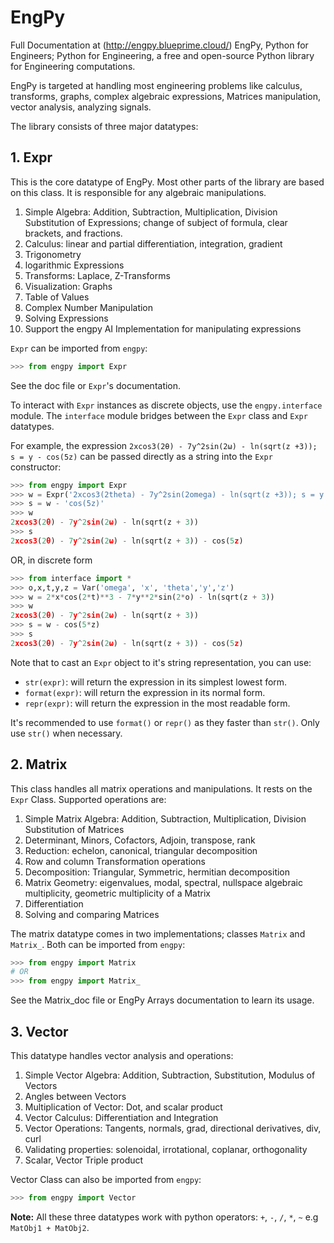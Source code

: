 # EngPy

Full Documentation at (http://engpy.blueprime.cloud/)
EngPy, Python for Engineers; Python for Engineering, a free and open-source Python library for Engineering computations.

EngPy is targeted at handling most engineering problems like calculus, transforms, graphs, complex algebraic expressions, Matrices manipulation, vector analysis, analyzing signals.

The library consists of three major datatypes:

## 1. Expr
This is the core datatype of EngPy. Most other parts of the library are based on this class.
It is responsible for any algebraic manipulations.

1.  Simple Algebra: Addition, Subtraction, Multiplication, Division Substitution of Expressions; change of subject of formula, clear brackets, and fractions.
2.  Calculus: linear and partial differentiation, integration, gradient
3.  Trigonometry
4.  logarithmic Expressions
5.  Transforms: Laplace, Z-Transforms
6.  Visualization: Graphs
7.  Table of Values
8.  Complex Number Manipulation
9.  Solving Expressions
10. Support the engpy AI Implementation for manipulating expressions

`Expr` can be imported from `engpy`:

```python
>>> from engpy import Expr
```

See the doc file or `Expr`'s documentation.

To interact with `Expr` instances as discrete objects, use the `engpy.interface` module.
The `interface` module bridges between the `Expr` class and `Expr` datatypes.

For example, the expression `2xcos3(2θ) - 7y^2sin(2ω) - ln(sqrt(z +3)); s = y - cos(5z)` can be passed directly as a string into the `Expr` constructor:
```python
>>> from engpy import Expr
>>> w = Expr('2xcos3(2theta) - 7y^2sin(2omega) - ln(sqrt(z +3)); s = y - cos(5z)')
>>> s = w - 'cos(5z)'
>>> w
2xcos3(2θ) - 7y^2sin(2ω) - ln(sqrt(z + 3))
>>> s
2xcos3(2θ) - 7y^2sin(2ω) - ln(sqrt(z + 3)) - cos(5z)
```

OR, in discrete form
```python
>>> from interface import *
>>> o,x,t,y,z = Var('omega', 'x', 'theta','y','z')
>>> w = 2*x*cos(2*t)**3 - 7*y**2*sin(2*o) - ln(sqrt(z + 3))
>>> w
2xcos3(2θ) - 7y^2sin(2ω) - ln(sqrt(z + 3))
>>> s = w - cos(5*z)
>>> s
2xcos3(2θ) - 7y^2sin(2ω) - ln(sqrt(z + 3)) - cos(5z)
```

Note that to cast an `Expr` object to it's string representation, you can use:
- `str(expr)`: will return the expression in its simplest lowest form.
- `format(expr)`: will return the expression in its normal form.
- `repr(expr)`: will return the expression in the most readable form.

It's recommended to use `format()` or `repr()` as they faster than `str()`. Only use `str()` when necessary.

## 2. Matrix
This class handles all matrix operations and manipulations. It rests on the `Expr` Class.
Supported operations are:
1. Simple Matrix Algebra: Addition, Subtraction, Multiplication, Division
						  Substitution of Matrices
2. Determinant, Minors, Cofactors, Adjoin, transpose, rank
3. Reduction: echelon, canonical, triangular decomposition
4. Row and column Transformation operations
5. Decomposition: Triangular, Symmetric, hermitian decomposition
6. Matrix Geometry: eigenvalues, modal, spectral, nullspace
				   algebraic multiplicity, geometric multiplicity
				   of a Matrix
7. Differentiation
8. Solving and comparing Matrices

The matrix datatype comes in two implementations; classes `Matrix` and `Matrix_`.
Both can be imported from `engpy`:
```python
>>> from engpy import Matrix
# OR
>>> from engpy import Matrix_
```

See the Matrix\_doc file or EngPy Arrays documentation to learn its usage.

## 3. Vector
This datatype handles vector analysis and operations:
1. Simple Vector Algebra: Addition, Subtraction, Substitution, Modulus
						  of Vectors
2. Angles between Vectors
3. Multiplication of Vector: Dot, and scalar product
4. Vector Calculus: Differentiation and Integration
5. Vector Operations: Tangents, normals, grad, directional derivatives,
					  div, curl
6. Validating properties: solenoidal, irrotational, coplanar, orthogonality
7. Scalar, Vector Triple product

Vector Class can also be imported from `engpy`:
```python
>>> from engpy import Vector
```

**Note:** All these three datatypes work with python operators: `+`, `-`, `/`, `*`, `~` e.g `MatObj1 + MatObj2`.

